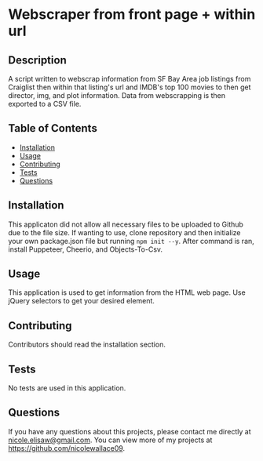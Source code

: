 # Webscraper from front page + within url 

## Description 
A script written to webscrap information from SF Bay Area job listings from Craiglist then within that listing's url and IMDB's top 100 movies to then get director, img, and plot information. Data from webscrapping is then exported to a CSV file. 

## Table of Contents
* [Installation](#installation)
* [Usage](#usage)
* [Contributing](#contributing)
* [Tests](#tests)
* [Questions](#questions)

## Installation 
This applicaton did not allow all necessary files to be uploaded to Github due to the file size. If wanting to use, clone repository and then initialize your own package.json file but running `npm init --y`. After command is ran, install Puppeteer, Cheerio, and Objects-To-Csv. 


## Usage 
This application is used to get information from the HTML web page. Use jQuery selectors to get your desired element.

## Contributing 
Contributors should read the installation section. 

## Tests
No tests are used in this application.

## Questions
If you have any questions about this projects, please contact me directly at nicole.elisaw@gmail.com. You can view more of my projects at https://github.com/nicolewallace09.
